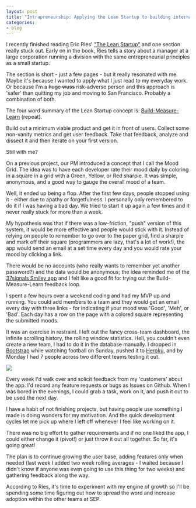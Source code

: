 ```yaml
---
layout: post
title: "Intrapreneurship: Applying the Lean Startup to building internal tools"
categories:
- blog
---
```


I recently finished reading Eric Ries' ["The Lean Startup"][ls] and one section really
stuck out. Early on in the book, Ries tells a story about a manager at a large
corporation running a division with the same entrepreneurial principles as a small startup.

[ls]: http://theleanstartup.com/book

The section is short - just a few pages - but it really resonated with me. Maybe it's because
I wanted to apply what I just read to my everyday work. Or because I'm a 
<strike>huge wuss</strike> risk-adverse person and this approach is 'safer' than quitting my
job and moving to San Francisco. Probably a combination of both.

The four word summary of the Lean Startup concept is: [Build-Measure-Learn][bml] (repeat).

[bml]: http://lean.st/principles/build-measure-learn

Build out a minimum viable product and get it in front of users. Collect some non-vanity metrics
and get user feedback. Take that feedback, analyze and dissect it and then iterate on your first
version.

Still with me?

On a previous project, our PM introduced a concept that I call the Mood Grid. The idea was to
have each developer rate their mood daily by coloring in a square in a grid with a Green,
Yellow, or Red sharpie. It was simple, anonymous, and a good way to gauge the overall mood of a 
team.

Well, it ended up being a flop. After the first few days, people stopped using it - either due
to apathy or forgetfulness. I personally only remembered to do it if I was having a bad day. We
tried to start it up again a few times and it never really stuck for more than a week.

My hypothesis was that if there was a low-friction, "push" version of this system, it would be more 
effective and people would stick with it. Instead of relying on people to remember to go over to 
the paper grid, find a sharpie and mark off their square (programmers are lazy, that's a lot of 
work!), the app would send an email at a set time every day and you would rate your mood by
clicking a link. 

There would be no accounts (who really wants to remember yet another password?) and the data would
be anonymous; the idea reminded me of the [37signals Smiley app](http://smiley.37signals.com/) and I
felt like a good fit for trying out the Build-Measure-Learn feedback loop.

I spent a few hours over a weekend coding and had my MVP up and running. You could add members 
to a team and they would get an email every day with three links - for indicating if your mood was 
'Good', 'Meh', or 'Bad'. Each day has a row on the page with a colored square representing the 
submitted moods.

It was an exercise in restraint. I left out the fancy cross-team dashboard, the infinite scrolling
history, the rolling window statistics. Hell, you couldn't even create a new team, I had to do it
in the database manually. I dropped in [Bootstrap][boot] while watching football on Sunday, 
pushed it to [Heroku][heroku], and by Monday I had 7 people across two different teams testing 
it out.

[boot]: http://twitter.github.com/bootstrap/
[heroku]: http://www.heroku.com/

<a href="/static/morale-app.png"><image src="/static/morale-app-thumb.png" /></a>

Every week I'd walk over and solicit feedback from my 'customers' about the app. I'd record any 
feature requests or bugs as Issues on Github. When I was bored in the evenings, I could grab a 
task, work on it, and push it out to be used the next day.

I have a habit of not finishing projects, but having people use something I made is doing wonders
for my motivation. And the quick development cycles let me pick up where I left off whenever I 
feel like working on it.

There was no big effort to gather requirements and if no one liked the app, I could either change
it (pivot!) or just throw it out all together. So far, it's going great!

The plan is to continue growing the user base, adding features only when needed (last week I added 
two week rolling averages - I waited because I didn't know if anyone was even going to use this
thing for two weeks) and gathering feedback along the way. 

According to Ries, it's time to experiment with my engine of growth so I'll be spending some time 
figuring out how to spread the word and increase adoption within the other teams at SEP.